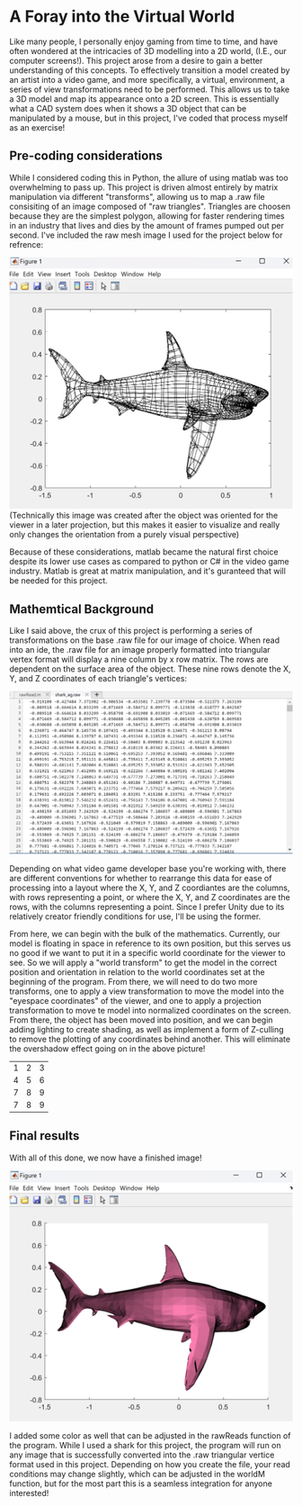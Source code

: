 # A Foray into the Virtual World

Like many people, I personally enjoy gaming from time to time, and have often wondered at the intricacies of 3D modelling into a 2D world, (I.E., our computer screens!). This project arose from a desire to gain a better understanding of this concepts. To effectively transition a model created by an artist into a video game, and more specifically, a virtual, environment, a series of view transformations need to be performed. This allows us to take a 3D model and map its appearance onto a 2D screen. This is essentially what a CAD system does when it shows a 3D object that can be manipulated by a mouse, but in this project, I've coded that process myself as an exercise!

## Pre-coding considerations

While I considered coding this in Python, the allure of using matlab was too overwhelming to pass up. This project is driven almost entirely by matrix manipulation via different "transforms", allowing us to map a .raw file consisiting of an image composed of "raw triangles". Triangles are choosen because they are the simplest polygon, allowing for faster rendering times in an industry that lives and dies by the amount of frames pumped out per second. I've included the raw mesh image I used for the project below for refrence:

<div>
	<img src="/images/shark_triangle.png" width="700" >
</div>
(Technically this image was created after the object was oriented for the viewer in a later projection, but this makes it easier to visualize and really only changes the orientation from a purely visual perspective)

Because of these considerations, matlab became the natural first choice despite its lower use cases as compared to python or C# in the video game industry. Matlab is great at matrix manipulation, and it's guranteed that will be needed for this project.

## Mathemtical Background
Like I said above, the crux of this project is performing a series of transformations on the base .raw file for our image of choice. When read into an ide, the .raw file for an image properly formatted into triangular vertex format will display a nine column by x row matrix. The rows are dependent on the surface area of the object. These nine rows denote the X, Y, and Z coordinates of each triangle's vertices:

<div>
	<img src="/images/raw_read_output.png" width="700" >
</div>

Depending on what video game developer base you're working with, there are different conventions for whether to rearrange this data for ease of processing into a layout where the X, Y, and Z coordiantes are the columns, with rows representing a point, or where the X, Y, and Z coordinates are the rows, with the columns representing a point. Since I prefer Unity due to its relatively creator friendly conditions for use, I'll be using the former. 

From here, we can begin with the bulk of the mathematics. Currently, our model is floating in space in reference to its own position, but this serves us no good if we want to put it in a specific world coordinate for the viewer to see. So we will apply a "world transform" to get the model in the correct position and orientation in relation to the world coordinates set at the beginning of the program. From there, we will need to do two more transforms, one to apply a view transformation to move the model into the "eyespace coordinates" of the viewer, and one to apply a projection transformation to move te model into normalized coordinates on the screen. From there, the object has been moved into position, and we can begin adding lighting to create shading, as well as implement a form of Z-culling to remove the plotting of any coordinates behind another. This will eliminate the overshadow effect going on in the above picture! 

<table>
  <tr>
    <td>1</td>
    <td>2</td>
    <td>3</td>
  </tr>
  <tr>
    <td>4</td>
    <td>5</td>
    <td>6</td>
  </tr>
  <tr>
    <td>7</td>
    <td>8</td>
    <td>9</td>
  </tr>
	<tr>
    <td>7</td>
    <td>8</td>
    <td>9</td>
  </tr>
</table>



## Final results
With all of this done, we now have a finished image! 

<div>
	<img src="/images/shark_final.png" width="700" >
</div>

I added some color as well that can be adjusted in the rawReads function of the program. While I used a shark for this project, the program will run on any image that is successfully converted into the .raw triangular vertice format used in this project. Depending on how you create the file, your read conditions may change slightly, which can be adjusted in the worldM function, but for the most part this is a seamless integration for anyone interested!
